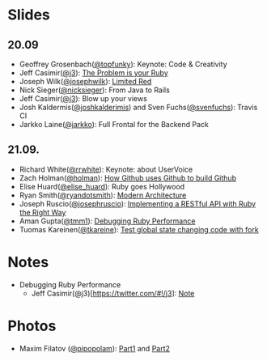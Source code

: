 # Slides

## 20.09

* Geoffrey Grosenbach([@topfunky](https://twitter.com/#!/topfunky)): Keynote: Code & Creativity
* Jeff Casimir([@j3](https://twitter.com/#!/j3)): [The Problem is your Ruby](https://gist.github.com/1214611)
* Joseph Wilk([@josephwilk](https://twitter.com/#!/josephwilk)): [Limited Red](http://www.slideshare.net/mobile/josephwilk/frozenrails2011)
* Nick Sieger([@nicksieger](https://twitter.com/#!/nicksieger)): From Java to Rails
* Jeff Casimir([@j3](https://twitter.com/#!/j3)): Blow up your views
* Josh Kaldermis([@joshkalderimis](https://twitter.com/#!/joshkalderimis)) and Sven Fuchs([@svenfuchs](https://twitter.com/#!/svenfuchs)): Travis CI
* Jarkko Laine([@jarkko](https://twitter.com/#!/jarkko)): Full Frontal for the Backend Pack

## 21.09.

* Richard White([@rrwhite](https://twitter.com/#!/rrwhite)): Keynote: about UserVoice
* Zach Holman([@holman](https://twitter.com/#!/holman)): [How Github uses Github to build Github](http://zachholman.com/talk/how-github-uses-github-to-build-github)
* Elise Huard([@elise\_huard](https://twitter.com/#!/elise_huard)): Ruby goes Hollywood
* Ryan Smith([@ryandotsmith](https://twitter.com/#!/ryandotsmith)): [Modern Architecture](http://dl.dropbox.com/u/1579953/talks/modern_architecture.pdf)
* Joseph Ruscio([@josephruscio](https://twitter.com/#!/josephruscio)): [Implementing a RESTful API with Ruby the Right Way](http://speakerdeck.com/u/josephruscio/p/implementing-a-restful-api-with-ruby)
* Aman Gupta([@tmm1](https://twitter.com/#!/tmm1)): [Debugging Ruby Performance](http://speakerdeck.com/u/tmm1/p/debugging-ruby-performance)
* Tuomas Kareinen([@tkareine](https://twitter.com/#!/tkareine)): [Test global state changing code with fork](https://gist.github.com/1232111)

# Notes

* Debugging Ruby Performance
  * Jeff Casimir(@j3)[https://twitter.com/#!/j3]: [Note](https://gist.github.com/1232030)

# Photos

* Maxim Filatov ([@pipopolam](https://twitter.com/#!/pipopolam)): [Part1](http://t.co/abc0qWpm) and [Part2](http://bit.ly/rrCLdz)

